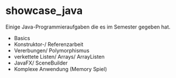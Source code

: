 # showcase_java
Einige Java-Programmieraufgaben die es im Semester gegeben hat.

- Basics
- Konstruktor-/ Referenzarbeit
- Vererbungen/ Polymorphismus
- verkettete Listen/ Arrays/ ArrayListen
- JavaFX/ SceneBuilder
- Komplexe Anwendung (Memory Spiel)
